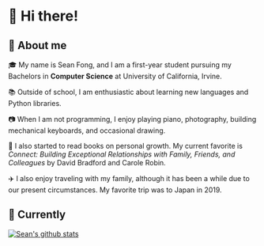 # 👋 Hi there! 

## :seedling: About me
:mortar_board: My name is Sean Fong, and I am a first-year student pursuing my Bachelors in **Computer Science** at University of California, Irvine.

:books: Outside of school, I am enthusiastic about learning new languages and Python libraries.

:camera: When I am not programming, I enjoy playing piano, photography, building mechanical keyboards, and occasional drawing.

:flower_playing_cards: I also started to read books on personal growth. My current favorite is *Connect: Building Exceptional Relationships with Family, Friends, and Colleagues* by David Bradford and Carole Robin.

 :airplane: I also enjoy traveling with my family, although it has been a while due to our present circumstances. My favorite trip was to Japan in 2019.
## :dart: Currently
[![Sean's github stats](https://github-readme-stats.vercel.app/api?username=cnfgsean&count_private=true&show_icons=true&theme=dracula&hide_rank=false)](https://github.com/anuraghazra/github-readme-stats)

